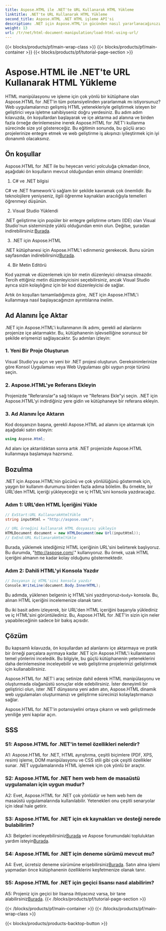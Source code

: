 ```yaml
---
title: Aspose.HTML ile .NET'te URL Kullanarak HTML Yükleme
linktitle: .NET'te URL Kullanarak HTML Yükleme
second_title: Aspose.HTML .NET HTML işleme API'si
description: .NET için Aspose.HTML'in gücünden nasıl yararlanacağınızı öğrenin. HTML manipülasyonu ve işleme ile web geliştirmenizi hızlandırın.
weight: 13
url: /tr/net/html-document-manipulation/load-html-using-url/
---
```


{{< blocks/products/pf/main-wrap-class >}}
{{< blocks/products/pf/main-container >}}
{{< blocks/products/pf/tutorial-page-section >}}

# Aspose.HTML ile .NET'te URL Kullanarak HTML Yükleme


HTML manipülasyonu ve işleme için çok yönlü bir kütüphane olan Aspose.HTML for .NET'in tüm potansiyelinden yararlanmak mı istiyorsunuz? Web uygulamalarınızı gelişmiş HTML yetenekleriyle geliştirmek isteyen bir geliştirici veya işletme sahibiyseniz doğru yerdesiniz. Bu adım adım kılavuzda, ön koşullardan başlayarak ve içe aktarma ad alanına ve birden fazla örneğe derinlemesine inerek Aspose.HTML for .NET'i kullanma sürecinde size yol göstereceğiz. Bu eğitimin sonunda, bu güçlü aracı projelerinize entegre etmek ve web geliştirme iş akışınızı iyileştirmek için iyi donanımlı olacaksınız.

## Ön koşullar

Aspose.HTML for .NET ile bu heyecan verici yolculuğa çıkmadan önce, aşağıdaki ön koşulların mevcut olduğundan emin olmanız önemlidir:

1. C# ve .NET bilgisi

C# ve .NET framework'ü sağlam bir şekilde kavramak çok önemlidir. Bu teknolojilere yeniyseniz, ilgili öğrenme kaynakları aracılığıyla temelleri öğrenmeyi düşünün.

2. Visual Studio Yüklendi

 .NET geliştirme için popüler bir entegre geliştirme ortamı (IDE) olan Visual Studio'nun sisteminizde yüklü olduğundan emin olun. Değilse, şuradan indirebilirsiniz:[Burada](https://visualstudio.microsoft.com/).

3. .NET için Aspose.HTML

 .NET kütüphanesi için Aspose.HTML'i edinmeniz gerekecek. Bunu sürüm sayfasından indirebilirsiniz[Burada](https://releases.aspose.com/html/net/).

4. Bir Metin Editörü

Kod yazmak ve düzenlemek için bir metin düzenleyici olmazsa olmazdır. Tercih ettiğiniz metin düzenleyicisini seçebilirsiniz, ancak Visual Studio ayrıca sizin kolaylığınız için bir kod düzenleyicisi de sağlar.

Artık ön koşulları tamamladığımıza göre, .NET için Aspose.HTML'i kullanmaya nasıl başlayacağınızın ayrıntılarına inelim.

## Ad Alanını İçe Aktar

.NET için Aspose.HTML'i kullanmanın ilk adımı, gerekli ad alanlarını projenize içe aktarmaktır. Bu, kütüphanenin işlevselliğine sorunsuz bir şekilde erişmenizi sağlayacaktır. Şu adımları izleyin:

### 1. Yeni Bir Proje Oluşturun

Visual Studio'yu açın ve yeni bir .NET projesi oluşturun. Gereksinimlerinize göre Konsol Uygulaması veya Web Uygulaması gibi uygun proje türünü seçin.

### 2. Aspose.HTML'ye Referans Ekleyin

Projenizde "Referanslar"a sağ tıklayın ve "Referans Ekle"yi seçin. .NET için Aspose.HTML'yi indirdiğiniz yere gidin ve kütüphaneye bir referans ekleyin.

### 3. Ad Alanını İçe Aktarın

Kod dosyanızın başına, gerekli Aspose.HTML ad alanını içe aktarmak için aşağıdaki satırı ekleyin:

```csharp
using Aspose.Html;
```

Ad alanı içe aktarıldıktan sonra artık .NET projenizde Aspose.HTML kullanmaya başlamaya hazırsınız.

## Bozulma

.NET için Aspose.HTML'nin gücünü ve çok yönlülüğünü göstermek için, yaygın bir kullanım durumunu birden fazla adıma bölelim. Bu örnekte, bir URL'den HTML içeriği yükleyeceğiz ve iç HTML'sini konsola yazdıracağız.

### Adım 1: URL'den HTML İçeriğini Yükle

```csharp
// ExStart:URL KullanarakHtmlYükle
string inputHtml = "http://aspose.com/";

// URL örneğini kullanarak HTML dosyasını yükleyin
HTMLDocument document = new HTMLDocument(new Url(inputHtml));
// ExEnd:URL KullanarakHtmlYükle
```

Burada, yüklemek istediğimiz HTML içeriğinin URL'sini belirterek başlıyoruz. Bu durumda, "http://aspose.com/." kullanıyoruz. Bu örnek, uzak HTML içeriğini almanın ne kadar kolay olduğunu göstermektedir.

### Adım 2: Dahili HTML'yi Konsola Yazdır

```csharp
// Dosyanın iç HTML'sini konsola yazdır
Console.WriteLine(document.Body.InnerHTML);
```

 Bu adımda, yüklenen belgenin iç HTML'sini yazdırıyoruz`<body>` konsola. Bu, alınan HTML içeriğini incelemenize olanak tanır.

Bu iki basit adımı izleyerek, bir URL'den HTML içeriğini başarıyla yüklediniz ve iç HTML'sini görüntülediniz. Bu, Aspose.HTML for .NET'in sizin için neler yapabileceğinin sadece bir bakış açısıdır.

## Çözüm

Bu kapsamlı kılavuzda, ön koşullardan ad alanlarını içe aktarmaya ve pratik bir örneği parçalara ayırmaya kadar .NET için Aspose.HTML'i kullanmanın temel yönlerini inceledik. Bu bilgiyle, bu güçlü kütüphanenin yeteneklerini daha derinlemesine inceleyebilir ve web geliştirme projelerinizi geliştirmek için kullanabilirsiniz.

Aspose.HTML for .NET'i araç setinize dahil ederek HTML manipülasyonu ve oluşturmada olağanüstü sonuçlar elde edebilirsiniz. İster deneyimli bir geliştirici olun, ister .NET dünyasına yeni adım atın, Aspose.HTML dinamik web uygulamaları oluşturmanızı ve geliştirme sürecinizi kolaylaştırmanızı sağlar.

Aspose.HTML for .NET'in potansiyelini ortaya çıkarın ve web geliştirmede yeniliğe yeni kapılar açın.

## SSS

### S1: Aspose.HTML for .NET'in temel özellikleri nelerdir?
   
A1: Aspose.HTML for .NET, HTML ayrıştırma, çeşitli biçimlere (PDF, XPS, resim) işleme, DOM manipülasyonu ve CSS stili gibi çok çeşitli özellikler sunar. .NET uygulamalarında HTML işlemek için çok yönlü bir araçtır.

### S2: Aspose.HTML for .NET hem web hem de masaüstü uygulamaları için uygun mudur?
   
A2: Evet, Aspose.HTML for .NET çok yönlüdür ve hem web hem de masaüstü uygulamalarında kullanılabilir. Yetenekleri onu çeşitli senaryolar için ideal hale getirir.

### S3: Aspose.HTML for .NET için ek kaynakları ve desteği nerede bulabilirim?
   
 A3: Belgeleri inceleyebilirsiniz[Burada](https://reference.aspose.com/html/net/) ve Aspose forumundaki topluluktan yardım isteyin[Burada](https://forum.aspose.com/).

### S4: Aspose.HTML for .NET için deneme sürümü mevcut mu?
   
 A4: Evet, ücretsiz deneme sürümüne erişebilirsiniz[Burada](https://releases.aspose.com/). Satın alma işlemi yapmadan önce kütüphanenin özelliklerini keşfetmenize olanak tanır.

### S5: Aspose.HTML for .NET için geçici lisansı nasıl alabilirim?
   
A5: Projeniz için geçici bir lisansa ihtiyacınız varsa, bir tane alabilirsiniz[Burada](https://purchase.aspose.com/temporary-license/).
{{< /blocks/products/pf/tutorial-page-section >}}

{{< /blocks/products/pf/main-container >}}
{{< /blocks/products/pf/main-wrap-class >}}

{{< blocks/products/products-backtop-button >}}
